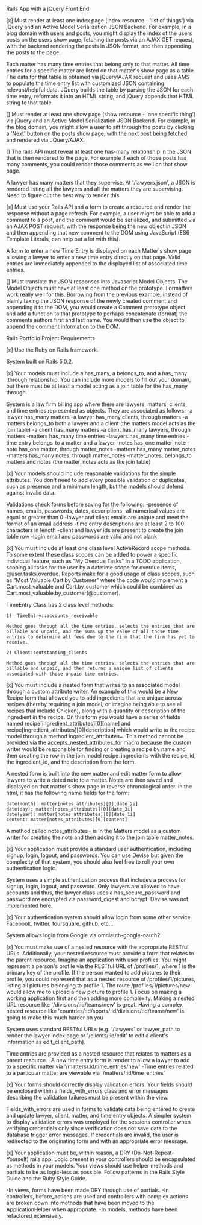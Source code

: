 Rails App with a jQuery Front End

[x]  Must render at least one index page (index resource - 'list of things') via jQuery and an Active Model Serialization JSON Backend. For example, in a blog domain with users and posts, you might display the index of the users posts on the users show page, fetching the posts via an AJAX GET request, with the backend rendering the posts in JSON format, and then appending the posts to the page.

Each matter has many time entries that belong only to that matter.  All time entries for a specific matter are listed on that matter's show page as a table.  The data for that table is obtained via jQuery/AJAX request and uses AMS to populate the time entry list with customized JSON containing relevant/helpful data. JQuery builds the table by parsing the JSON for each time entry, reformats it into an HTML string, and jQuery appends that HTML string to that table.

[] Must render at least one show page (show resource - 'one specific thing') via jQuery and an Active Model Serialization JSON Backend. For example, in the blog domain, you might allow a user to sift through the posts by clicking a 'Next' button on the posts show page, with the next post being fetched and rendered via JQuery/AJAX.

[] The rails API must reveal at least one has-many relationship in the JSON that is then rendered to the page. For example if each of those posts has many comments, you could render those comments as well on that show page.

A lawyer has many matters that they supervise. At '/lawyers.json', a JSON is rendered listing all the lawyers and all the matters they are supervising. Need to figure out the best way to render this.

[x] Must use your Rails API and a form to create a resource and render the response without a page refresh. For example, a user might be able to add a comment to a post, and the comment would be serialized, and submitted via an AJAX POST request, with the response being the new object in JSON and then appending that new comment to the DOM using JavaScript (ES6 Template Literals, can help out a lot with this).

A form to enter a new Time Entry is displayed on each Matter's show page allowing a lawyer to enter a new time entry directly on that page.  Valid entries are immediately appended to the displayed list of associated time entries.

[] Must translate the JSON responses into Javascript Model Objects. The Model Objects must have at least one method on the prototype. Formatters work really well for this.
Borrowing from the previous example, instead of plainly taking the JSON response of the newly created comment and appending it to the DOM, you would create a Comment prototype object and add a function to that prototype to perhaps concatenate (format) the comments authors first and last name. You would then use the object to append the comment information to the DOM.


Rails Portfolio Project Requirements

[x] Use the Ruby on Rails framework.

  System built on Rails 5.0.2.

[x] Your models must include a has_many, a belongs_to, and a has_many :through relationship. You can include more models to fill out your domain, but there must be at least a model acting as a join table for the has_many through.

  System is a law firm billing app where there are lawyers, matters, clients, and time entries represented as objects.  They are associated as follows:
  -a lawyer has_many matters
  -a lawyer has_many clients, through matters
  -a matters belongs_to both a lawyer and a client (the matters model acts as the join table)
  -a client has_many matters
  -a client has_many lawyers, through matters
  -matters has_many time entries
  -lawyers has_many time entries
  -time entry belongs_to a matter and a lawyer
  -notes has_one matter_note
  -note has_one matter, through matter_notes
  -matters has_many matter_notes
  -matters has_many notes, through matter_notes
  -matter_notes, belongs_to matters and notes (the matter_notes acts as the join table)

[x] Your models should include reasonable validations for the simple attributes. You don't need to add every possible validation or duplicates, such as presence and a minimum length, but the models should defend against invalid data.

  Validations check forms before saving for the following:
  -presence of names, emails, passwords, dates, descriptions
  -all numerical values are equal or greater than 0
  -lawyer and client emails are unique and meet the format of an email address
  -time entry descriptions are at least 2 to 100 characters in length
  -client and lawyer ids are present to create the join table row
  -login email and passwords are valid and not blank

[x] You must include at least one class level ActiveRecord scope methods. To some extent these class scopes can be added to power a specific individual feature, such as "My Overdue Tasks" in a TODO application, scoping all tasks for the user by a datetime scope for overdue items, @user.tasks.overdue. Reports make for a good usage of class scopes, such as "Most Valuable Cart by Customer" where the code would implement a Cart.most_valuable and Cart.by_customer which could be combined as Cart.most_valuable.by_customer(@customer).

  TimeEntry Class has 2 class level methods:

    1)  TimeEntry::accounts_receivable

    Method goes through all the time entries, selects the entries that are billable and unpaid, and the sums up the value of all those time entries to determine all fees due to the firm that the firm has yet to receive.

    2) Client::outstanding_clients

    Method goes through all the time entries, selects the entries that are billable and unpaid, and then returns a unique list of clients associated with those unpaid time entries.

[x] You must include a nested form that writes to an associated model through a custom attribute writer. An example of this would be a New Recipe form that allowed you to add ingredients that are unique across recipes (thereby requiring a join model, or imagine being able to see all recipes that include Chicken), along with a quantity or description of the ingredient in the recipe. On this form you would have a series of fields named recipe[ingredient_attributes][0][name] and recipe[ingredient_attributes][0][description] which would write to the recipe model through a method ingredient_attributes=. This method cannot be provided via the accepts_nested_attributes_for macro because the custom writer would be responsible for finding or creating a recipe by name and then creating the row in the join model recipe_ingredients with the recipe_id, the ingredient_id, and the description from the form.

  A nested form is built into the new matter and edit matter form to allow lawyers to write a dated note to a matter. Notes are then saved and displayed on that matter's show page in reverse chronological order.  In the html, it has the following name fields for the form:

    date(month): matter[notes_attributes][0][date_2i]
    date(day): matter[notes_attributes][0][date_3i]
    date(year): matter[notes_attributes][0][date_1i]
    content: matter[notes_attributes][0][content]

  A method called notes_attributes= is in the Matters model as a custom writer for creating the note and then adding it to the join table matter_notes.

[x] Your application must provide a standard user authentication, including signup, login, logout, and passwords. You can use Devise but given the complexity of that system, you should also feel free to roll your own authentication logic.

  System uses a simple authentication process that includes a process for signup, login, logout, and password.  Only lawyers are allowed to have accounts and thus, the lawyer class uses a has_secure_password and password are encrypted via password_digest and bcrypt.
  Devise was not implemented here.

[x] Your authentication system should allow login from some other service. Facebook, twitter, foursquare, github, etc...

  System allows login from Google via omniauth-google-oauth2.

[x] You must make use of a nested resource with the appropriate RESTful URLs. Additionally, your nested resource must provide a form that relates to the parent resource. Imagine an application with user profiles. You might represent a person's profile via the RESTful URL of /profiles/1, where 1 is the primary key of the profile. If the person wanted to add pictures to their profile, you could represent that as a nested resource of /profiles/1/pictures, listing all pictures belonging to profile 1. The route /profiles/1/pictures/new would allow me to upload a new picture to profile 1. Focus on making a working application first and then adding more complexity. Making a nested URL resource like '/divisions/:id/teams/new' is great. Having a complex nested resource like 'countries/:id/sports/:id/divisions/:id/teams/new' is going to make this much harder on you

  System uses standard RESTful URLs (e.g. '/lawyers' or lawyer_path to render the lawyer index page or '/clients/:id/edit' to edit a client's information as edit_client_path).

  Time entries are provided as a nested resource that relates to matters as a parent resource.
  -A new time entry form is render to allow a lawyer to add to a specific matter via '/matters/:id/time_entries/new'
  -Time entries related to a particular matter are viewable via '/matters/:id/time_entries'

[x] Your forms should correctly display validation errors. Your fields should be enclosed within a fields_with_errors class and error messages describing the validation failures must be present within the view.

  Fields_with_errors are used in forms to validate data being entered to create and update lawyer, client, matter, and time entry objects.
  A simpler system to display validation errors was employed for the sessions controller when verifying credentials only since verification does not save data to the database trigger error messages. If credentials are invalid, the user is redirected to the originating form and with an appropriate error message.

[x] Your application must be, within reason, a DRY (Do-Not-Repeat-Yourself) rails app. Logic present in your controllers should be encapsulated as methods in your models. Your views should use helper methods and partials to be as logic-less as possible. Follow patterns in the Rails Style Guide and the Ruby Style Guide.

  -In views, forms have been made DRY through use of partials.
  -In controllers, before_actions are used and controllers with complex actions are broken down into methods that have been moved to the ApplicationHelper when appropriate.
  -In models, methods have been refactored extensively.
